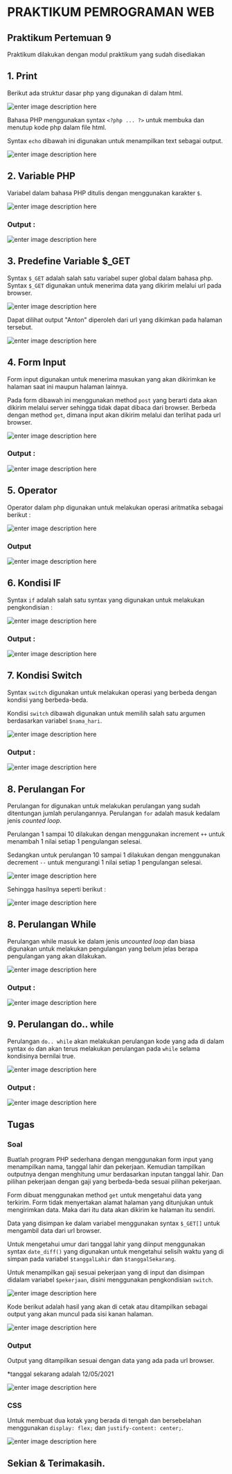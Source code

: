 

# PRAKTIKUM PEMROGRAMAN WEB

## Praktikum Pertemuan 9

Praktikum dilakukan dengan modul praktikum yang sudah disediakan

## 1. Print

Berikut ada struktur dasar php yang digunakan di dalam html.

![enter image description here](https://github.com/antonmartinus72/Lab7Web/raw/main/Screenshoot/1.jpg)

Bahasa PHP menggunakan syntax `<?php ... ?>` untuk membuka dan menutup kode php dalam file html. 

Syntax `echo` dibawah ini digunakan untuk menampilkan text sebagai output.

![enter image description here](https://github.com/antonmartinus72/Lab7Web/raw/main/Screenshoot/1_code.jpg)

## 2. Variable PHP

Variabel dalam bahasa PHP ditulis dengan menggunakan karakter `$`.

![enter image description here](https://github.com/antonmartinus72/Lab7Web/raw/main/Screenshoot/2_code.jpg)

### Output :

![enter image description here](https://github.com/antonmartinus72/Lab7Web/raw/main/Screenshoot/2.jpg)

## 3. Predefine Variable $_GET

Syntax `$_GET` adalah salah satu variabel super global dalam bahasa php. Syntax `$_GET` digunakan untuk menerima data yang dikirim melalui url pada browser.

![enter image description here](https://github.com/antonmartinus72/Lab7Web/raw/main/Screenshoot/3_code.jpg)

Dapat dilihat output "Anton" diperoleh dari url yang dikimkan pada halaman tersebut.

![enter image description here](https://github.com/antonmartinus72/Lab7Web/raw/main/Screenshoot/3.jpg)

## 4. Form Input

Form input digunakan untuk menerima masukan yang akan dikirimkan ke halaman saat ini maupun halaman lainnya.

Pada form dibawah ini menggunakan method `post` yang berarti data akan dikirim melalui server sehingga tidak dapat dibaca dari browser. Berbeda dengan method `get`, dimana input akan dikirim melalui dan terlihat pada url browser.

![enter image description here](https://github.com/antonmartinus72/Lab7Web/raw/main/Screenshoot/4_code.jpg)

### Output :

![enter image description here](https://github.com/antonmartinus72/Lab7Web/raw/main/Screenshoot/4.jpg)

## 5. Operator

Operator dalam php digunakan untuk melakukan operasi aritmatika sebagai berikut :

![enter image description here](https://github.com/antonmartinus72/Lab7Web/raw/main/Screenshoot/5_code.jpg)

### Output

![enter image description here](https://github.com/antonmartinus72/Lab7Web/raw/main/Screenshoot/5.jpg)

## 6. Kondisi IF

Syntax `if` adalah salah satu syntax yang digunakan untuk melakukan pengkondisian :

![enter image description here](https://github.com/antonmartinus72/Lab7Web/raw/main/Screenshoot/6_code.jpg)

### Output :

![enter image description here](https://github.com/antonmartinus72/Lab7Web/raw/main/Screenshoot/6.jpg)

## 7. Kondisi Switch

Syntax `switch` digunakan untuk melakukan operasi yang berbeda dengan kondisi yang berbeda-beda.

Kondisi `switch` dibawah digunakan untuk memilih salah satu argumen berdasarkan variabel `$nama_hari`.

![enter image description here](https://github.com/antonmartinus72/Lab7Web/raw/main/Screenshoot/7_code.jpg)

### Output :

![enter image description here](https://github.com/antonmartinus72/Lab7Web/raw/main/Screenshoot/7.jpg)

## 8. Perulangan For

Perulangan for digunakan untuk melakukan perulangan yang sudah ditentungan jumlah perulangannya. Perulangan `for` adalah masuk kedalam jenis *counted loop*.

Perulangan 1 sampai 10 dilakukan dengan menggunakan increment `++` untuk menambah 1 nilai setiap 1 pengulangan selesai.

Sedangkan untuk perulangan 10 sampai 1 dilakukan dengan menggunakan decrement `--` untuk mengurangi 1 nilai setiap 1 pengulangan selesai.

![enter image description here](https://github.com/antonmartinus72/Lab7Web/raw/main/Screenshoot/8_code.jpg)

Sehingga hasilnya seperti berikut :

![enter image description here](https://github.com/antonmartinus72/Lab7Web/raw/main/Screenshoot/8.jpg)

## 8. Perulangan While

Perulangan while masuk ke dalam jenis *uncounted loop* dan biasa digunakan untuk melakukan pengulangan yang belum jelas berapa pengulangan yang akan dilakukan.

![enter image description here](https://github.com/antonmartinus72/Lab7Web/raw/main/Screenshoot/9_code.jpg)

### Output :

![enter image description here](https://github.com/antonmartinus72/Lab7Web/raw/main/Screenshoot/9.jpg)

## 9. Perulangan do.. while

Perulangan `do.. while` akan melakukan perulangan kode yang ada di dalam syntax `do` dan akan terus melakukan perulangan pada `while` selama kondisinya bernilai true.

![enter image description here](https://github.com/antonmartinus72/Lab7Web/raw/main/Screenshoot/10_code.jpg)

### Output :

![enter image description here](https://github.com/antonmartinus72/Lab7Web/raw/main/Screenshoot/10.jpg)

## Tugas

### Soal

Buatlah program PHP sederhana dengan menggunakan form input yang menampilkan nama, tanggal lahir dan pekerjaan. Kemudian tampilkan outputnya dengan menghitung umur berdasarkan inputan tanggal lahir. Dan pilihan pekerjaan dengan gaji yang berbeda-beda sesuai pilihan pekerjaan.

Form dibuat menggunakan method `get` untuk mengetahui data yang terkirim. Form tidak menyertakan alamat halaman yang ditunjukan untuk mengirimkan data. Maka dari itu data akan dikirim ke halaman itu sendiri.

Data yang disimpan ke dalam variabel menggunakan syntax `$_GET[]` untuk mengambil data dari url browser.

Untuk mengetahui umur dari tanggal lahir yang diinput menggunakan syntax `date_diff()` yang digunakan untuk mengetahui selisih waktu yang di simpan pada variabel `$tanggalLahir` dan `$tanggalSekarang`.

Untuk menampilkan gaji sesuai pekerjaan yang di input dan disimpan didalam variabel `$pekerjaan`, disini menggunakan pengkondisian `switch`.

![enter image description here](https://github.com/antonmartinus72/Lab7Web/raw/main/Screenshoot/11_code_1.jpg)

Kode berikut adalah hasil yang akan di cetak atau ditampilkan sebagai output yang akan muncul pada sisi kanan halaman.

![enter image description here](https://github.com/antonmartinus72/Lab7Web/raw/main/Screenshoot/11_code_2.jpg)

### Output

Output yang ditampilkan sesuai dengan data yang ada pada url browser.

*tanggal sekarang adalah 12/05/2021

![enter image description here](https://github.com/antonmartinus72/Lab7Web/raw/main/Screenshoot/11.jpg)

### CSS

Untuk membuat dua kotak yang berada di tengah dan bersebelahan menggunakan `display: flex;` dan `justify-content: center;`.

![enter image description here](https://github.com/antonmartinus72/Lab7Web/raw/main/Screenshoot/11_css.jpg)


## Sekian & Terimakasih.
